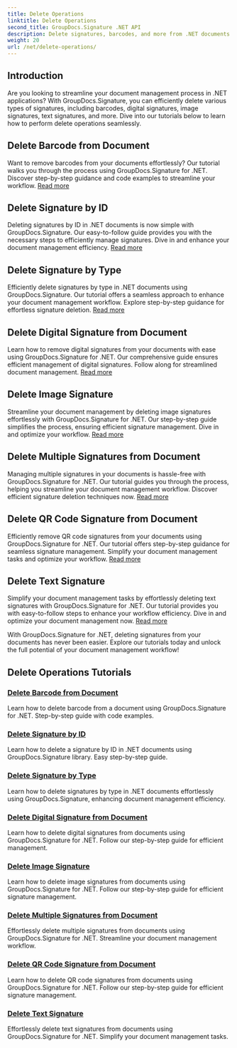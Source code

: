 ```yaml
---
title: Delete Operations
linktitle: Delete Operations
second_title: GroupDocs.Signature .NET API
description: Delete signatures, barcodes, and more from .NET documents with GroupDocs.Signature. Explore tutorials for efficient document management now!
weight: 20
url: /net/delete-operations/
---
```

## Introduction

Are you looking to streamline your document management process in .NET applications? With GroupDocs.Signature, you can efficiently delete various types of signatures, including barcodes, digital signatures, image signatures, text signatures, and more. Dive into our tutorials below to learn how to perform delete operations seamlessly.

## Delete Barcode from Document
Want to remove barcodes from your documents effortlessly? Our tutorial walks you through the process using GroupDocs.Signature for .NET. Discover step-by-step guidance and code examples to streamline your workflow. [Read more](./delete-barcode/)

## Delete Signature by ID
Deleting signatures by ID in .NET documents is now simple with GroupDocs.Signature. Our easy-to-follow guide provides you with the necessary steps to efficiently manage signatures. Dive in and enhance your document management efficiency. [Read more](./delete-signature-by-id/)

## Delete Signature by Type
Efficiently delete signatures by type in .NET documents using GroupDocs.Signature. Our tutorial offers a seamless approach to enhance your document management workflow. Explore step-by-step guidance for effortless signature deletion. [Read more](./delete-signature-by-type/)

## Delete Digital Signature from Document
Learn how to remove digital signatures from your documents with ease using GroupDocs.Signature for .NET. Our comprehensive guide ensures efficient management of digital signatures. Follow along for streamlined document management. [Read more](./delete-digital-signature/)

## Delete Image Signature
Streamline your document management by deleting image signatures effortlessly with GroupDocs.Signature for .NET. Our step-by-step guide simplifies the process, ensuring efficient signature management. Dive in and optimize your workflow. [Read more](./delete-image-signature/)

## Delete Multiple Signatures from Document
Managing multiple signatures in your documents is hassle-free with GroupDocs.Signature for .NET. Our tutorial guides you through the process, helping you streamline your document management workflow. Discover efficient signature deletion techniques now. [Read more](./delete-multiple-signatures/)

## Delete QR Code Signature from Document
Efficiently remove QR code signatures from your documents using GroupDocs.Signature for .NET. Our tutorial offers step-by-step guidance for seamless signature management. Simplify your document management tasks and optimize your workflow. [Read more](./delete-qr-code-signature/)

## Delete Text Signature
Simplify your document management tasks by effortlessly deleting text signatures with GroupDocs.Signature for .NET. Our tutorial provides you with easy-to-follow steps to enhance your workflow efficiency. Dive in and optimize your document management now. [Read more](./delete-text-signature/)

With GroupDocs.Signature for .NET, deleting signatures from your documents has never been easier. Explore our tutorials today and unlock the full potential of your document management workflow!
## Delete Operations Tutorials
### [Delete Barcode from Document](./delete-barcode/)
Learn how to delete barcode from a document using GroupDocs.Signature for .NET. Step-by-step guide with code examples.
### [Delete Signature by ID](./delete-signature-by-id/)
Learn how to delete a signature by ID in .NET documents using GroupDocs.Signature library. Easy step-by-step guide.
### [Delete Signature by Type](./delete-signature-by-type/)
Learn how to delete signatures by type in .NET documents effortlessly using GroupDocs.Signature, enhancing document management efficiency.
### [Delete Digital Signature from Document](./delete-digital-signature/)
Learn how to delete digital signatures from documents using GroupDocs.Signature for .NET. Follow our step-by-step guide for efficient management.
### [Delete Image Signature](./delete-image-signature/)
Learn how to delete image signatures from documents using GroupDocs.Signature for .NET. Follow our step-by-step guide for efficient signature management.
### [Delete Multiple Signatures from Document](./delete-multiple-signatures/)
Effortlessly delete multiple signatures from documents using GroupDocs.Signature for .NET. Streamline your document management workflow.
### [Delete QR Code Signature from Document](./delete-qr-code-signature/)
Learn how to delete QR code signatures from documents using GroupDocs.Signature for .NET. Follow our step-by-step guide for efficient signature management.
### [Delete Text Signature](./delete-text-signature/)
Effortlessly delete text signatures from documents using GroupDocs.Signature for .NET. Simplify your document management tasks.